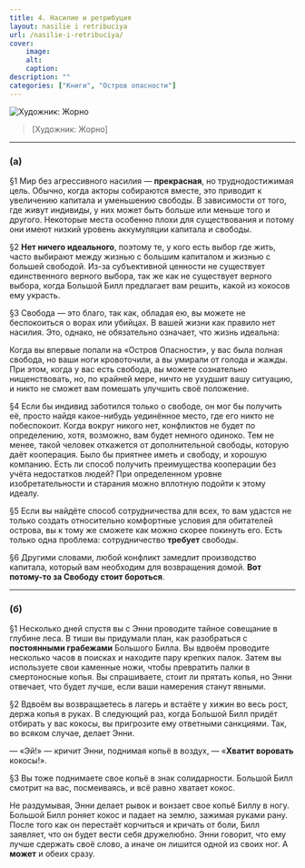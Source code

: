```yaml
---
title: 4. Насилие и ретрибуция
layout: nasilie i retribuciya
url: /nasilie-i-retribuciya/
cover:
    image:
    alt: 
    caption: 
description: ""
categories: ["Книги", "Остров опасности"]
---
```


![Художник: Жорно](/img/books/antologiya-anarho-kapitalizma/3.jpg "")
>[Художник: Жорно]

-----

### <h3>(а)</h3>


§1 Мир без агрессивного насилия — **прекрасная**, но труднодостижимая цель. Обычно, когда акторы собираются вместе, это приводит к увеличению капитала и уменьшению свободы. В зависимости от того, где живут индивиды, у них может быть больше или меньше того и другого. Некоторые места особенно плохи для существования и потому они имеют низкий уровень аккумуляции капитала и свободы.

§2 **Нет ничего идеального**, поэтому те, у кого есть выбор где жить, часто выбирают между жизнью с большим капиталом и жизнью с большей свободой. Из-за субъективной ценности не существует единственного верного выбора, так же как не существует верного выбора, когда Большой Билл предлагает вам решить, какой из кокосов ему украсть.

§3 Свобода — это благо, так как, обладая ею, вы можете не беспокоиться о ворах или убийцах. В вашей жизни как правило нет насилия. Это, однако, не обязательно означает, что жизнь идеальна:

Когда вы впервые попали на «Остров Опасности», у вас была полная свобода, но ваши ноги кровоточили, а вы умирали от голода и жажды. При этом, когда у вас есть свобода, вы можете сознательно нищенствовать, но, по крайней мере, ничто не ухудшит вашу ситуацию, и никто не сможет вам помешать улучшить своё положение.

§4 Если бы индивид заботился только о свободе, он мог бы получить её, просто найдя какое-нибудь уединённое место, где его никто не побеспокоит. Когда вокруг никого нет, конфликтов не будет по определению, хотя, возможно, вам будет немного одиноко. Тем не менее, такой человек откажется от дополнительной свободы, которую даёт кооперация. Было бы приятнее иметь и свободу, и хорошую компанию. Есть ли способ получить преимущества кооперации без учёта недостатков людей? При определенном уровне изобретательности и старания можно вплотную подойти к этому идеалу.

§5 Если вы найдёте способ сотрудничества для всех, то вам удастся не только создать относительно комфортные условия для обитателей острова, вы к тому же сможете как можно скорее покинуть его. Есть только одна проблема: сотрудничество **требует** свободы.

§6 Другими словами, любой конфликт замедлит производство капитала, который вам необходим для возвращения домой. **Вот потому-то за Свободу стоит бороться**.

-----

### <h3>(б)</h3>

§1 Несколько дней спустя вы с Энни проводите тайное совещание в глубине леса. В тиши вы придумали план, как разобраться с **постоянными грабежами** Большого Билла. Вы вдвоём проводите несколько часов в поисках и находите пару крепких палок. Затем вы используете свои каменные ножи, чтобы превратить палки в смертоносные копья. Вы спрашиваете, стоит ли прятать копья, но Энни отвечает, что будет лучше, если ваши намерения станут явными.

§2 Вдвоём вы возвращаетесь в лагерь и встаёте у хижин во весь рост, держа копья в руках. В следующий раз, когда Большой Билл придёт отбирать у вас кокосы, вы пригрозите ему ответными санкциями. Так, во всяком случае, делает Энни.

— «Эй!» — кричит Энни, поднимая копьё в воздух, — «**Хватит воровать** кокосы!».

§3 Вы тоже поднимаете свое копьё в знак солидарности. Большой Билл смотрит на вас, посмеиваясь, и всё равно хватает кокос.

Не раздумывая, Энни делает рывок и вонзает свое копьё Биллу в ногу. Большой Билл роняет кокос и падает на землю, зажимая руками рану. После того как он перестаёт корчиться и кричать от боли, Билл заявляет, что он будет вести себя дружелюбно. Энни говорит, что ему лучше сдержать своё слово, а иначе он лишится одной из своих ног. А **может** и обеих сразу.

